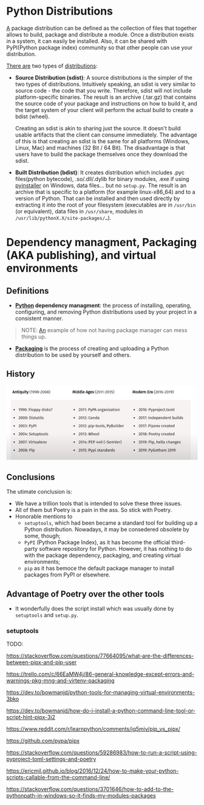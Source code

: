 # Python Distributions

[A][1] package distribution can be defined as the collection of files that together allows to build, package and distribute a module. Once a distribution exists in a system, it can easily be installed. Also, it can be shared with PyPI(Python package index) community so that other people can use your distribution.

[There are][3] two types of [distributions][2]:

- **Source Distribution (sdist)**: A source distributions is the simpler of the two types of distributions. Intuitively speaking, an sdist is very similar to source code - the code that you write. Therefore, sdist will not include platform-specific binaries. The result is an archive (.tar.gz) that contains the source code of your package and instructions on how to build it, and the target system of your client will perform the actual build to create a bdist (wheel).

  Creating an sdist is akin to sharing just the source. It doesn't build usable artifacts that the client can consume immediately. The advantage of this is that creating an sdist is the same for all platforms (Windows, Linux, Mac) and machines (32 Bit / 64 Bit). The disadvantage is that users have to build the package themselves once they download the sdist.

- **Built Distribution (bdist)**: It creates distribution which includes .pyc files(python bytecode), .so/.dll/.dylib for binary modules, .exe if using [pyinstaller](https://pyinstaller.org/en/stable/) on Windows, data files… but no `setup.py`. The result is an archive that is specific to a platform (for example linux-x86_64) and to a version of Python. That can be installed and then used directly by extracting it into the root of your filesystem (executables are in `/usr/bin` (or equivalent), data files in `/usr/share`, modules in `/usr/lib/pythonX.X/site-packages/…`).


# Dependency managment, Packaging (AKA publishing), and virtual environments

## Definitions

- **[Python](https://youtu.be/QX_Nhu1zhlg?t=401) dependency managment**: the process of installing, operating, configuring, and removing Python distributions used by your project in a consistent manner.

> NOTE: [An](https://www.youtube.com/watch?v=QX_Nhu1zhlg&t=193s) example of how not having package manager can mess things up.

- **[Packaging](https://youtu.be/QX_Nhu1zhlg?t=433)** is the process of creating and uploading a Python distribution to be used by yourself and others.

## History

![](./assets/history.png)

## Conclusions

The utimate conclusion is:
- We have a trillion tools that is intended to solve these three issues.
- All of them but Poetry is a pain in the ass. So stick with Poetry.
- Honorable mentions to
  - `setuptools`, which had been became a standard tool for building up a Python distribution. Nowadays, it may be consedered obsolete by some, though;
  - `PyPI` (Python Package Index), as it has become the official third-party software repository for Python. However, it has nothing to do with the package dependency, packaging, and creating virtual environments;
  - `pip` as it has bemoce the default package manager to install packages from PyPI or elsewhere.
 
## Advantage of Poetry over the other tools

- It wonderfully does the script install which was usually done by `setuptools` and `setup.py`.

### setuptools

TODO:

https://stackoverflow.com/questions/77664095/what-are-the-differences-between-pipx-and-pip-user

https://trello.com/c/66EaMW4j/86-general-knowledge-except-errors-and-warnings-pkg-mng-and-virtenv-packaging

https://dev.to/bowmanjd/python-tools-for-managing-virtual-environments-3bko

https://dev.to/bowmanjd/how-do-i-install-a-python-command-line-tool-or-script-hint-pipx-3i2

https://www.reddit.com/r/learnpython/comments/jq5miv/pip_vs_pipx/

https://github.com/pypa/pipx

https://stackoverflow.com/questions/59286983/how-to-run-a-script-using-pyproject-toml-settings-and-poetry

https://ericmjl.github.io/blog/2016/12/24/how-to-make-your-python-scripts-callable-from-the-command-line/

https://stackoverflow.com/questions/3701646/how-to-add-to-the-pythonpath-in-windows-so-it-finds-my-modules-packages


[1]: https://www.geeksforgeeks.org/source-distribution-and-built-distribution-in-python/
[2]: https://youtu.be/QX_Nhu1zhlg?t=352&si=OOcG9cDoCnnzCYBE
[3]: https://dev.to/icncsx/python-packaging-sdist-vs-bdist-5ekb
